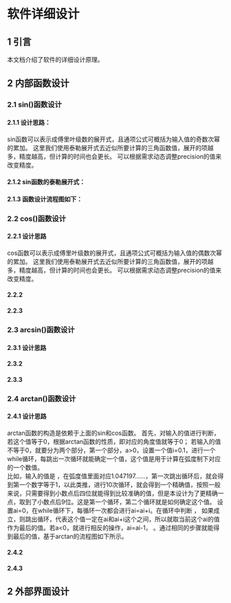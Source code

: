 # 软件详细设计
## 1 引言
本文档介绍了软件的详细设计原理。
## 2 内部函数设计
### 2.1 sin()函数设计
#### 2.1.1 设计思路：
sin函数可以表示成傅里叶级数的展开式，且通项公式可概括为输入值的奇数次幂的累加。
这里我们使用泰勒展开式去近似所要计算的三角函数值，展开的项越多，精度越高，但计算的时间也会更长。
可以根据需求动态调整precision的值来改变精度。<br>
#### 2.1.2 sin函数的泰勒展开式：


#### 2.1.3 函数设计流程图如下：


### 2.2 cos()函数设计

#### 2.2.1 设计思路
cos函数可以表示成傅里叶级数的展开式，且通项公式可概括为输入值的偶数次幂的累加。
这里我们使用泰勒展开式去近似所要计算的三角函数值，展开的项越多，精度越高，但计算的时间也会更长。
可以根据需求动态调整precision的值来改变精度。
#### 2.2.2 

#### 2.2.3 



### 2.3 arcsin()函数设计
#### 2.3.1 设计思路

#### 2.3.2 

#### 2.3.3 


### 2.4 arctan()函数设计
#### 2.4.1 设计思路
arctan函数的构造是依赖于上面的sin和cos函数。
首先，对输入的值进行判断，若这个值等于0，根据arctan函数的性质，即对应的角度值就等于0；
若输入的值不等于0，就要分为两个部分，第一个部分，a>0，设置一个值i=0.1，进行一个while循环，每跳出一次循环就能确定一个值，这个值是用于计算在弧度制下对应的一个数值。<br>
比如，输入的值是 ，在弧度值里面对应1.047197……，第一次跳出循环后，就会得到第一个数字等于1，以此类推，进行10次循环，就会得到一个精确值，按照一般来说，只需要得到小数点后四位就能得到比较准确的值，但是本设计为了更精确一点，取到了小数点后9位。这是第一个循环，第二个循环就是如何确定这个值。
设置ai=0，在while循环下，每循环一次都会进行ai=ai+i。在循环中判断 ， 如果成立，则跳出循环，代表这个值一定在ai和ai+i这个之间，所以就取当前这个ai的值作为最后的值。若a<0，就进行相反的操作，ai=ai-1， 。通过相同的步骤就能得到最后的值，基于arctan的流程图如下所示。
#### 2.4.2 

#### 2.4.3 


## 2 外部界面设计





